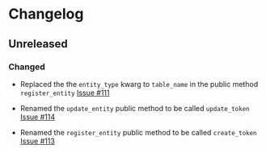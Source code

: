 # Changelog

## Unreleased

### Changed

-   Replaced the the `entity_type` kwarg to `table_name` in the public method `register_entity` [Issue #111](https://github.com/joegasewicz/Flask-JWT-Router/issues/111)

-   Renamed the `update_entity` public method to be called `update_token` [Issue #114](https://github.com/joegasewicz/Flask-JWT-Router/issues/114)

-   Renamed the `register_entity` public method to be called `create_token` [Issue #113](https://github.com/joegasewicz/Flask-JWT-Router/issues/113)